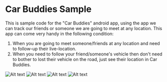 # Car Buddies Sample
This is sample code for the "Car Buddies" android app, using the app we can track our friends or someone we are going to meet at any location.
This app can come very handy in the following condition:

1. When you are going to meet someone/friends at any location and need to follow-up their live-location.
2. When you need to follow your friend/someone's vehicle then don't need to bother to lost their vehicle on the road, just see their location in Car Buddies.


![Alt text](https://lh3.googleusercontent.com/QYpH5GLNVAZ8iEkTLMH3kKWlPDUzCj-X7HfkakMLT6TOTQzSXCZ7kJRnVLiADtO8y6IV=h900-rw?raw=true "Title")
![Alt text](https://lh3.googleusercontent.com/QYpH5GLNVAZ8iEkTLMH3kKWlPDUzCj-X7HfkakMLT6TOTQzSXCZ7kJRnVLiADtO8y6IV=h900-rw?raw=true "Title")
![Alt text](https://lh3.googleusercontent.com/QYpH5GLNVAZ8iEkTLMH3kKWlPDUzCj-X7HfkakMLT6TOTQzSXCZ7kJRnVLiADtO8y6IV=h900-rw?raw=true "Title")
![Alt text](https://lh3.googleusercontent.com/QYpH5GLNVAZ8iEkTLMH3kKWlPDUzCj-X7HfkakMLT6TOTQzSXCZ7kJRnVLiADtO8y6IV=h900-rw?raw=true "Title")
